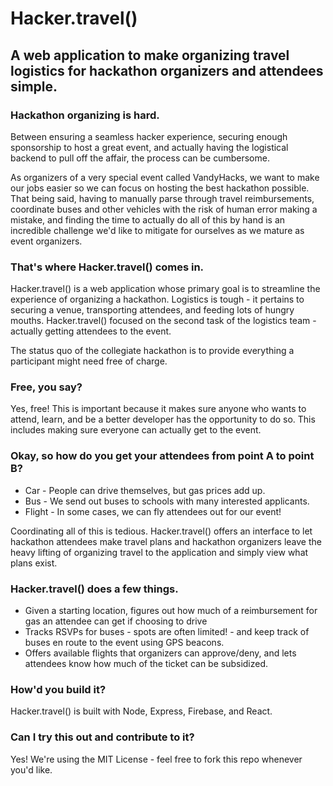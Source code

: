 # Hacker.travel()
## A web application to make organizing travel logistics for hackathon organizers and attendees simple.

### Hackathon organizing is hard.
Between ensuring a seamless hacker experience, securing enough sponsorship to host a great event, and 
actually having the logistical backend to pull off the affair, the process can be cumbersome.

As organizers of a very special event called VandyHacks, we want to make our jobs easier so we can focus
on hosting the best hackathon possible. That being said, having to manually parse through travel reimbursements,
coordinate buses and other vehicles with the risk of human error making a mistake, and finding the time
to actually do all of this by hand is an incredible challenge we'd like to mitigate for ourselves
as we mature as event organizers.

### That's where Hacker.travel() comes in.
Hacker.travel() is a web application whose primary goal is to streamline the experience of organizing a hackathon.
Logistics is tough - it pertains to securing a venue, transporting attendees, and feeding lots of hungry
mouths. Hacker.travel() focused on the second task of the logistics team - actually getting attendees to the 
event.

The status quo of the collegiate hackathon is to provide everything a participant might need free of charge.

### Free, you say?
Yes, free! This is important because it makes sure anyone who wants to attend, learn, and be a better
developer has the opportunity to do so. This includes making sure everyone can actually get to the event.

### Okay, so how do you get your attendees from point A to point B?
- Car - People can drive themselves, but gas prices add up.
- Bus - We send out buses to schools with many interested applicants.
- Flight - In some cases, we can fly attendees out for our event!

Coordinating all of this is tedious. Hacker.travel() offers an interface to let hackathon 
attendees make travel plans and hackathon organizers leave the heavy lifting of organizing
travel to the application and simply view what plans exist.

### Hacker.travel() does a few things.
- Given a starting location, figures out how much of a reimbursement for gas an attendee can get if choosing to drive
- Tracks RSVPs for buses - spots are often limited! - and keep track of buses en route to the event using GPS beacons.
- Offers available flights that organizers can approve/deny, and lets attendees know how much of the ticket can be subsidized.

### How'd you build it?
Hacker.travel() is built with Node, Express, Firebase, and React.

### Can I try this out and contribute to it?
Yes! We're using the MIT License - feel free to fork this repo whenever you'd like.